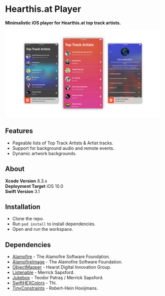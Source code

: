 # Hearthis.at Player
**Minimalistic iOS player for Hearthis.at top track artists.**

<p align="center">
    <img src="Artwork/header.png" width="890" alt="Hearthis.at Player"/>
</p>

## Features
- Pageable lists of Top Track Artists & Artist tracks.
- Support for background audio and remote events.
- Dynamic artwork backgrounds.

## About
**Xcode Version** 8.3.x  
**Deployment Target** iOS 10.0  
**Swift Version** 3.1

## Installation
- Clone the repo.
- Run `pod install` to install dependencies.
- Open and run the workspace.

## Dependencies
- [Alamofire](https://github.com/Alamofire/Alamofire) - The Alamofire Software Foundation.
- [AlamofireImage](https://github.com/Alamofire/AlamofireImage) - The Alamofire Software Foundation.
- [ObjectMapper](https://github.com/Hearst-DD/ObjectMapper) - Hearst Digital Innovation Group.
- [Listenable](https://github.com/msaps/Listenable) - Merrick Sapsford.
- [Jukebox](https://github.com/msaps/Jukebox) - Teodor Patraş / Merrick Sapsford.
- [SwiftHEXColors](https://github.com/thii/SwiftHEXColors) - Thi.
- [TinyConstraints](https://github.com/roberthein/TinyConstraints) - Robert-Hein Hooijmans.

